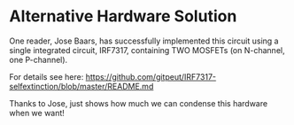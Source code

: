 # Alternative Hardware Solution

One reader, Jose Baars, has successfully implemented this circuit using a single integrated circuit, IRF7317, containing TWO MOSFETs (on N-channel, one P-channel).  

For details see here: https://github.com/gitpeut/IRF7317-selfextinction/blob/master/README.md  

Thanks to Jose, just shows how much we can condense this hardware when we want! 
